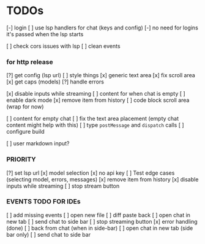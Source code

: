 # TODOs

[-] login
[ ] use lsp handlers for chat (keys and config)
[-] no need for logins it's passed when the lsp starts

[ ] check cors issues with lsp
[ ] clean events

### for http release

[?] get config (lsp url)
[ ] style things
[x] generic text area
[x] fix scroll area
[x] get caps (models)
[?] handle errors

[x] disable inputs while streaming
[ ] content for when chat is empty
[ ] enable dark mode
[x] remove item from history
[ ] code block scroll area (wrap for now)

[ ] content for empty chat
[ ] fix the text area placement (empty chat content might help with this)
[ ] type `postMessage` and `dispatch` calls
[ ] configure build

[ ] user markdown input?

### PRIORITY

[?] set lsp url
[x] model selection
[x] no api key
[ ] Test edge cases (selecting model, errors, messages)
[x] remove item from history
[x] disable inputs while streaming
[ ] stop stream button

### EVENTS TODO FOR IDEs

[ ] add missing events
[ ] open new file
[ ] diff paste back
[ ] open chat in new tab
[ ] send chat to side bar
[ ] stop streaming button
[x] error handling (done)
[ ] back from chat (when in side-bar)
[ ] open chat in new tab (side bar only)
[ ] send chat to side bar
